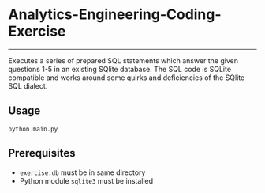 # Analytics-Engineering-Coding-Exercise

---
Executes a series of prepared SQL statements which answer the given questions 1-5 in an existing SQlite database.
The SQL code is SQLite compatible and works around some quirks and deficiencies of the SQlite SQL dialect.

## Usage

`python main.py`

## Prerequisites
* `exercise.db` must be in same directory
* Python module `sqlite3` must be installed